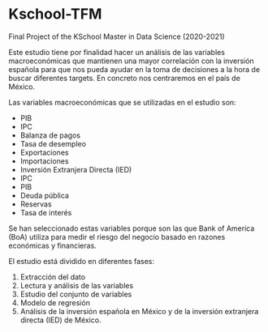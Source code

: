 # Kschool-TFM
Final Project of the KSchool Master in Data Science (2020-2021)


Este estudio tiene por finalidad hacer un análisis de las variables macroeconómicas que mantienen una mayor correlación con la inversión española para que nos pueda ayudar en la toma de decisiones a la hora de buscar diferentes targets. En concreto nos centraremos en el país de México.

Las variables macroeconómicas que se utilizadas en el estudio son:
- PIB
- IPC
- Balanza de pagos
- Tasa de desempleo
- Exportaciones
- Importaciones
- Inversión Extranjera Directa (IED)
- IPC
- PIB
- Deuda pública
- Reservas
- Tasa de interés

Se han seleccionado estas variables porque son las que Bank of America (BoA) utiliza para medir el riesgo del negocio basado en razones económicas y financieras.

El estudio está dividido en diferentes fases:
1. Extracción del dato
2. Lectura y análisis de las variables
3. Estudio del conjunto de variables
4. Modelo de regresión
5. Análisis de la inversión española en México y de la inversión extranjera directa (IED) de México.
